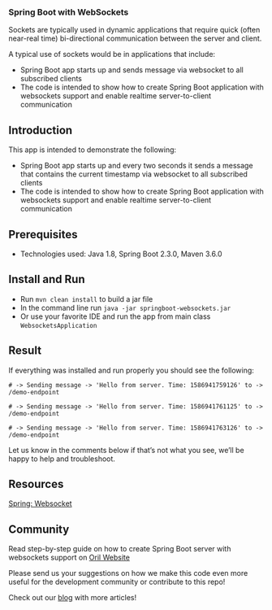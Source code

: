 ### Spring Boot with WebSockets

Sockets are typically used in dynamic applications that require quick (often near-real time) bi-directional communication between the server and client.

A typical use of sockets would be in applications that include:

- Spring Boot app starts up and sends message via websocket to all subscribed clients
- The code is intended to show how to create Spring Boot application with websockets support and enable realtime server-to-client communication

Introduction
-------------
This app is intended to demonstrate the following:

- Spring Boot app starts up and every two seconds it sends a message that contains the current timestamp via websocket to all subscribed clients
- The code is intended to show how to create Spring Boot application with websockets support and enable realtime server-to-client communication


Prerequisites 
-------------
- Technologies used: Java 1.8, Spring Boot 2.3.0, Maven 3.6.0

Install and Run
-------------
- Run `mvn clean install` to build a jar file
- In the command line run `java -jar springboot-websockets.jar`
- Or use your favorite IDE and run the app from main class `WebsocketsApplication`

Result
-------------
If everything was installed and run properly you should see the following:

`# -> Sending message -> 'Hello from server. Time: 1586941759126' to -> /demo-endpoint`

`# -> Sending message -> 'Hello from server. Time: 1586941761125' to -> /demo-endpoint`

`# -> Sending message -> 'Hello from server. Time: 1586941763126' to -> /demo-endpoint`

Let us know in the comments below if that’s not what you see, we’ll be happy to help and troubleshoot.

Resources
-------------
[Spring: Websocket](https://docs.spring.io/spring-framework/docs/5.0.0.BUILD-SNAPSHOT/spring-framework-reference/html/websocket.html)

Community
-------------
Read step-by-step guide on how to create Spring Boot server with websockets support on [Oril Website](https://oril.co/blog/spring-boot-websockets-angular-5/)

Please send us your suggestions on how we make this code even more useful for the development community or contribute to this repo!

Check out our [blog](http://www.oril.co/blog) with more articles!